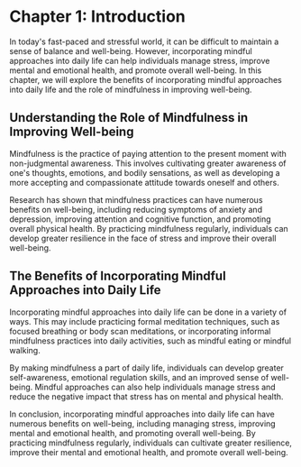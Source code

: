 Chapter 1: Introduction
=======================

In today's fast-paced and stressful world, it can be difficult to maintain a sense of balance and well-being. However, incorporating mindful approaches into daily life can help individuals manage stress, improve mental and emotional health, and promote overall well-being. In this chapter, we will explore the benefits of incorporating mindful approaches into daily life and the role of mindfulness in improving well-being.

Understanding the Role of Mindfulness in Improving Well-being
-------------------------------------------------------------

Mindfulness is the practice of paying attention to the present moment with non-judgmental awareness. This involves cultivating greater awareness of one's thoughts, emotions, and bodily sensations, as well as developing a more accepting and compassionate attitude towards oneself and others.

Research has shown that mindfulness practices can have numerous benefits on well-being, including reducing symptoms of anxiety and depression, improving attention and cognitive function, and promoting overall physical health. By practicing mindfulness regularly, individuals can develop greater resilience in the face of stress and improve their overall well-being.

The Benefits of Incorporating Mindful Approaches into Daily Life
----------------------------------------------------------------

Incorporating mindful approaches into daily life can be done in a variety of ways. This may include practicing formal meditation techniques, such as focused breathing or body scan meditations, or incorporating informal mindfulness practices into daily activities, such as mindful eating or mindful walking.

By making mindfulness a part of daily life, individuals can develop greater self-awareness, emotional regulation skills, and an improved sense of well-being. Mindful approaches can also help individuals manage stress and reduce the negative impact that stress has on mental and physical health.

In conclusion, incorporating mindful approaches into daily life can have numerous benefits on well-being, including managing stress, improving mental and emotional health, and promoting overall well-being. By practicing mindfulness regularly, individuals can cultivate greater resilience, improve their mental and emotional health, and promote overall well-being.
